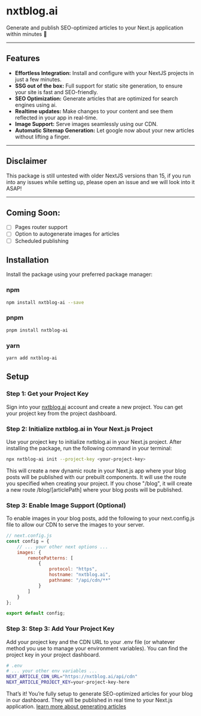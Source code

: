 # nxtblog.ai

Generate and publish SEO-optimized articles to your Next.js application within minutes 🚀

---

## Features
- **Effortless Integration:** Install and configure with your NextJS projects in just a few minutes.
- **SSG out of the box:** Full support for static site generation, to ensure your site is fast and SEO-friendly.
- **SEO Optimization:** Generate articles that are optimized for search engines using ai.
- **Realtime updates:** Make changes to your content and see them reflected in your app in real-time.
- **Image Support:** Serve images seamlessly using our CDN.
- **Automatic Sitemap Generation:** Let google now about your new articles without lifting a finger.

---

## Disclaimer
This package is still untested with older NextJS versions than 15, if you run into any issues while setting up, please open an issue and we will look into it ASAP!

---

## Coming Soon:
- [ ] Pages router support
- [ ] Option to autogenerate images for articles
- [ ] Scheduled publishing

## Installation

Install the package using your preferred package manager:

### npm
```bash
npm install nxtblog-ai --save
```

### pnpm
```bash
pnpm install nxtblog-ai
```

### yarn
```bash
yarn add nxtblog-ai
```

## Setup

### Step 1: Get your Project Key
Sign into your [nxtblog.ai](https://nxtblog.ai) account and create a new project. You can get your project key from the project dashboard.

### Step 2: Initialize nxtblog.ai in Your Next.js Project
Use your project key to initialize nxtblog.ai in your Next.js project. After installing the package, run the following command in your terminal:
```bash
npx nxtblog-ai init --project-key <your-project-key>
```
This will create a new dynamic route in your Next.js app where your blog posts will be published with our prebuilt components. It will use the route you specified when creating your project. If you chose "/blog", it will create a new route /blog/[articlePath] where your blog posts will be published.

### Step 3: Enable Image Support (Optional)
To enable images in your blog posts, add the following to your next.config.js file to allow our CDN to serve the images to your server.
```javascript
// next.config.js
const config = {
    // ... your other next options ...
    images: {
        remotePatterns: [
            {
                protocol: "https",
                hostname: "nxtblog.ai",
                pathname: "/api/cdn/**"
            }
        ]
    }
};

export default config;
```

### Step 3: Step 3: Add Your Project Key
Add your project key and the CDN URL to your .env file (or whatever method you use to manage your environment variables). You can find the project key in your project dashboard.
    
```bash
# .env
# ... your other env variables ...
NEXT_ARTICLE_CDN_URL="https://nxtblog.ai/api/cdn"
NEXT_ARTICLE_PROJECT_KEY=your-project-key-here
```

That’s it! You’re fully setup to generate SEO-optimized articles for your blog in our dashboard. They will be published in real time to your Next.js application.
[learn more about generating articles](https://nxtblog.ai/docs/generate-articles)



